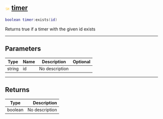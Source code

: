 ## ![shared](.gitbook/assets/shared.png) [timer](home/timer)



```lua
boolean timer:exists(id)
```

Returns true if a timer with the given id exists

------
## Parameters

| Type   | Name | Description | Optional |
| ------ | ---- | ----------- | -------: |
| string | id | No description |  |

------
## Returns

| Type   | Description |
| ------ | ----------: |
| boolean | No description |

